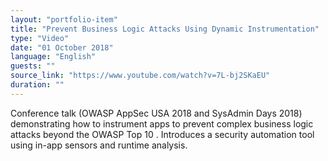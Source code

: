 ```yaml
---
layout: "portfolio-item"
title: "Prevent Business Logic Attacks Using Dynamic Instrumentation"
type: "Video"
date: "01 October 2018"
language: "English"
guests: ""
source_link: "https://www.youtube.com/watch?v=7L-bj2SKaEU"
duration: ""
---
```


Conference talk (OWASP AppSec USA 2018 and SysAdmin Days 2018) demonstrating how to instrument apps to prevent complex business logic attacks beyond the OWASP Top 10  . Introduces a security automation tool using in-app sensors and runtime analysis.

